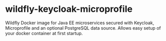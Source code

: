 # wildfly-keycloak-microprofile
Wildfly Docker image for Java EE microservices secured with Keycloak, Microprofile and an optional PostgreSQL data source. Allows easy setup of your docker container at first startup.
